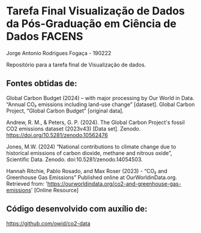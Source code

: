 # Tarefa Final Visualização de Dados da Pós-Graduação em Ciência de Dados FACENS

Jorge Antonio Rodrigues Fogaça - 190222

Repositório para a tarefa final de Visualização de dados.

## Fontes obtidas de:

Global Carbon Budget (2024) – with major processing by Our World in Data. “Annual CO₂ emissions including land-use change” [dataset]. Global Carbon Project, “Global Carbon Budget” [original data].

Andrew, R. M., & Peters, G. P. (2024). The Global Carbon Project's fossil CO2 emissions dataset (2023v43) [Data set]. Zenodo. https://doi.org/10.5281/zenodo.10562476

Jones, M.W. (2024) “National contributions to climate change due to historical emissions of carbon dioxide, methane and nitrous oxide”, Scientific Data. Zenodo. doi:10.5281/zenodo.14054503.

Hannah Ritchie, Pablo Rosado, and Max Roser (2023) - “CO₂ and Greenhouse Gas Emissions” Published online at OurWorldinData.org. Retrieved from: 'https://ourworldindata.org/co2-and-greenhouse-gas-emissions' [Online Resource]

## Código desenvolvido com auxílio de:

https://github.com/owid/co2-data
